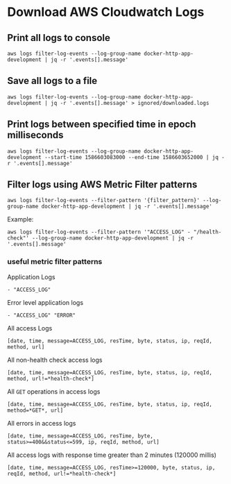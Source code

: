 # Download AWS Cloudwatch Logs

## Print all logs to console

    aws logs filter-log-events --log-group-name docker-http-app-development | jq -r '.events[].message'

## Save all logs to a file

    aws logs filter-log-events --log-group-name docker-http-app-development | jq -r '.events[].message' > ignored/downloaded.logs

## Print logs between specified time in epoch milliseconds

    aws logs filter-log-events --log-group-name docker-http-app-development --start-time 1586603083000 --end-time 1586603652000 | jq -r '.events[].message'

## Filter logs using AWS Metric Filter patterns

    aws logs filter-log-events --filter-pattern '{filter_pattern}' --log-group-name docker-http-app-development | jq -r '.events[].message'

Example:

    aws logs filter-log-events --filter-pattern '"ACCESS_LOG" - "/health-check"' --log-group-name docker-http-app-development | jq -r '.events[].message'

### useful metric filter patterns

Application Logs

    - "ACCESS_LOG"    

Error level application logs

    - "ACCESS_LOG" "ERROR"

All access Logs

    [date, time, message=ACCESS_LOG, resTime, byte, status, ip, reqId, method, url]

All non-health check access logs

    [date, time, message=ACCESS_LOG, resTime, byte, status, ip, reqId, method, url!=*health-check*]

All `GET` operations in access logs

    [date, time, message=ACCESS_LOG, resTime, byte, status, ip, reqId, method=*GET*, url]

All errors in access logs

    [date, time, message=ACCESS_LOG, resTime, byte, status>=400&&status<=599, ip, reqId, method, url]

All access logs with response time greater than 2 minutes (120000 millis)

    [date, time, message=ACCESS_LOG, resTime>=120000, byte, status, ip, reqId, method, url!=*health-check*]